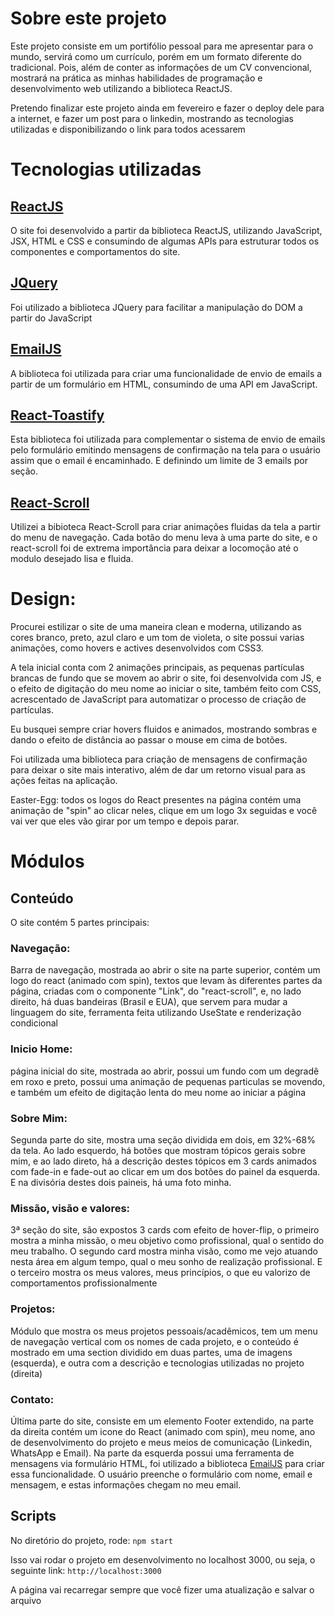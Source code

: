 
# Sobre este projeto
Este projeto consiste em um portifólio pessoal para me apresentar para o mundo, servirá como um currículo, porém em um formato diferente do tradicional. Pois, além de conter as informações de um CV convencional, mostrará na prática as minhas habilidades de programação e desenvolvimento web utilizando a biblioteca ReactJS.

Pretendo finalizar este projeto ainda em fevereiro e fazer o deploy dele para a internet, e fazer um post para o linkedin, mostrando as tecnologias utilizadas e disponibilizando o link para todos acessarem


# Tecnologias utilizadas

## [ReactJS](https://react.dev)
O site foi desenvolvido a partir da biblioteca ReactJS, utilizando JavaScript, JSX, HTML e CSS e consumindo de algumas APIs para estruturar todos os componentes e comportamentos do site.

## [JQuery](https://jquery.com)
Foi utilizado a biblioteca JQuery para facilitar a manipulação do DOM a partir do JavaScript 

## [EmailJS](https://www.emailjs.com)
A  biblioteca foi utilizada para criar uma funcionalidade de envio de emails a partir de um formulário em HTML, consumindo de uma API em JavaScript.

## [React-Toastify](https://www.npmjs.com/package/react-toastify)
Esta biblioteca foi utilizada para complementar o sistema de envio de emails pelo formulário emitindo mensagens de confirmação na tela para o usuário assim que o email é encaminhado. E definindo um limite de 3 emails por seção.

## [React-Scroll](https://www.npmjs.com/package/react-scroll)
Utilizei a bibioteca React-Scroll para criar animações fluidas da tela a partir do menu de navegação. Cada botão do menu leva à uma parte do site, e o react-scroll foi de extrema importância para deixar a locomoção até o modulo desejado lisa e fluida.


# Design: 
Procurei estilizar o site de uma maneira clean e moderna, utilizando as cores branco, preto, azul claro e um tom de violeta, o site possui varias animações, como hovers e actives desenvolvidos com CSS3.

A tela inicial conta com 2 animações principais, as pequenas partículas brancas de fundo que se movem ao abrir o site, foi desenvolvida com JS, e o efeito de digitação do meu nome ao iniciar o site, também feito com CSS, acrescentado de JavaScript para automatizar o processo de criação de partículas.

Eu busquei sempre criar hovers fluidos e animados, mostrando sombras e dando o efeito de distância ao passar o mouse em cima de botões.

Foi utilizada uma biblioteca para criação de mensagens de confirmação para deixar o site mais interativo, além de dar um retorno visual para as ações feitas na aplicação.

Easter-Egg: todos os logos do React presentes na página contém uma animação de "spin" ao clicar neles, clique em um logo 3x seguidas e você vai ver que eles vão girar por um tempo e depois parar.


# Módulos

## Conteúdo
O site contém 5 partes principais:

### Navegação:
Barra de navegação, mostrada ao abrir o site na parte superior, contém um logo do react (animado com spin), textos que levam às diferentes partes da página, criadas com o componente "Link", do "react-scroll", e, no lado direito, há duas bandeiras (Brasil e EUA), que servem para mudar a linguagem do site, ferramenta feita utilizando UseState e renderização condicional

### Inicio Home:
página inicial do site, mostrada ao abrir, possui um fundo com um degradê em roxo e preto, possui uma animação de pequenas particulas se movendo, e também um efeito de digitação lenta do meu nome ao iniciar a página

### Sobre Mim:
Segunda parte do site, mostra uma seção dividida em dois, em 32%-68% da tela. Ao lado esquerdo, há botões que mostram tópicos gerais sobre mim, e ao lado direto, há a descrição destes tópicos em 3 cards animados com fade-in e fade-out ao clicar em um dos botões do painel da esquerda. E na divisória destes dois paineis, há uma foto minha.

### Missão, visão e valores:
3ª seção do site, são expostos 3 cards com efeito de hover-flip, o primeiro mostra a minha missão, o meu objetivo como profissional, qual o sentido do meu trabalho. O segundo card mostra minha visão, como me vejo atuando nesta área em algum tempo, qual o meu sonho de realização profissional. E o terceiro mostra os meus valores, meus princípios, o que eu valorizo de comportamentos profissionalmente

### Projetos:
Módulo que mostra os meus projetos pessoais/acadêmicos, tem um menu de navegação vertical com os nomes de cada projeto, e o conteúdo é mostrado em uma section dividido em duas partes, uma de imagens (esquerda), e outra com a descrição e tecnologias utilizadas no projeto (direita)

### Contato:
Última parte do site, consiste em um elemento Footer extendido, na parte da direita contém um icone do React (animado com spin), meu nome, ano de desenvolvimento do projeto e meus meios de comunicação (Linkedin, WhatsApp e Email). Na parte da esquerda possui uma ferramenta de mensagens via formulário HTML, foi utilizado a biblioteca [EmailJS](https://formsubmit.co) para criar essa funcionalidade. O usuário preenche o formulário com nome, email e mensagem, e estas informações chegam no meu email.


## Scripts

No diretório do projeto, rode:
`npm start`

Isso vai rodar o projeto em desenvolvimento no localhost 3000, ou seja, o seguinte link:
`http://localhost:3000`

A página vai recarregar sempre que você fizer uma atualização e salvar o arquivo


